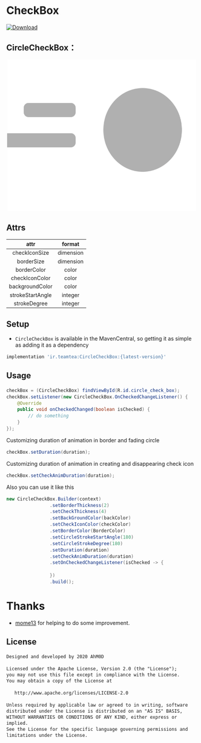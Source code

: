 # CheckBox

[![Download](https://api.bintray.com/packages/teamteagroup/CheckBox/CircleCheckBox/images/download.svg) ](https://bintray.com/teamteagroup/CheckBox/CircleCheckBox/_latestVersion)

## CircleCheckBox：
<p align="center">
<img src="/screenShot/demo.gif" alt="screenshot" title="screenshot" width="500" height="400"/>
</p>

## Attrs

|attr|format|
|:--:|:--:|
|checkIconSize|dimension|
|borderSize|dimension|
|borderColor|color|
|checkIconColor|color|
|backgroundColor|color|
|strokeStartAngle|integer|
|strokeDegree|integer|

## Setup
- `CircleCheckBox` is available in the MavenCentral, so getting it as simple as adding it as a dependency
```gradle
implementation 'ir.teamtea:CircleCheckBox:{latest-version}'
```

## Usage

```java
checkBox = (CircleCheckBox) findViewById(R.id.circle_check_box);
checkBox.setListener(new CircleCheckBox.OnCheckedChangeListener() {
    @Override
    public void onCheckedChanged(boolean isChecked) {
        // do something
    }
});
```

Customizing duration of animation in border and fading circle 
```java
checkBox.setDuration(duration);
```
Customizing duration of animation in creating and disappearing check icon
```java
checkBox.setCheckAnimDuration(duration);
```

Also you can use it like this
```java
new CircleCheckBox.Builder(context)
                .setBorderThickness(2)
                .setCheckThickness(4)
                .setBackGroundColor(backColor)
                .setCheckIconColor(checkColor)
                .setBorderColor(BorderColor)
                .setCircleStrokeStartAngle(180)
                .setCircleStrokeDegree(180)
                .setDuration(duration)
                .setCheckAnimDuration(duration)
                .setOnCheckedChangeListener(isChecked -> {

                })
                .build();
```

# Thanks
- [mome13](https://github.com/mome13) for helping to do some improvement.


## License

    Designed and developed by 2020 AhM0D

    Licensed under the Apache License, Version 2.0 (the "License");
    you may not use this file except in compliance with the License.
    You may obtain a copy of the License at

       http://www.apache.org/licenses/LICENSE-2.0

    Unless required by applicable law or agreed to in writing, software
    distributed under the License is distributed on an "AS IS" BASIS,
    WITHOUT WARRANTIES OR CONDITIONS OF ANY KIND, either express or implied.
    See the License for the specific language governing permissions and
    limitations under the License.
